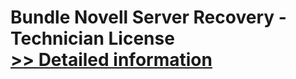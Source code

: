 # Bundle Novell Server Recovery - Technician License<br />[>> Detailed information](https://secure.element5.com/esales/product.html?productid=300336791&affiliateid=200057808)
